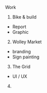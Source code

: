 Work

1. Bike & build
  - Report
  - Graphic
2. Wolley Market
  - branding
  - Sign painting
3. The Grid
  - UI / UX
4. 
